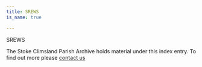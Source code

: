 ```yaml
---
title: SREWS
is_name: true

---
```


SREWS


The Stoke Climsland Parish Archive holds material under this index entry. To find out more please [contact us](/contact/)
